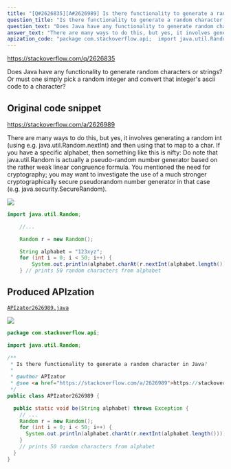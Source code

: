 ```yaml
---
title: "[Q#2626835][A#2626989] Is there functionality to generate a random character in Java?"
question_title: "Is there functionality to generate a random character in Java?"
question_text: "Does Java have any functionality to generate random characters or strings?  Or must one simply pick a random integer and convert that integer's ascii code to a character?"
answer_text: "There are many ways to do this, but yes, it involves generating a random int (using e.g. java.util.Random.nextInt) and then using that to map to a char. If you have a specific alphabet, then something like this is nifty: Do note that java.util.Random is actually a pseudo-random number generator based on the rather weak linear congruence formula. You mentioned the need for cryptography; you may want to investigate the use of a much stronger cryptographically secure pseudorandom number generator in that case (e.g. java.security.SecureRandom)."
apization_code: "package com.stackoverflow.api;  import java.util.Random;  /**  * Is there functionality to generate a random character in Java?  *  * @author APIzator  * @see <a href=\"https://stackoverflow.com/a/2626989\">https://stackoverflow.com/a/2626989</a>  */ public class APIzator2626989 {    public static void be(String alphabet) throws Exception {     // ...     Random r = new Random();     for (int i = 0; i < 50; i++) {       System.out.println(alphabet.charAt(r.nextInt(alphabet.length())));     }     // prints 50 random characters from alphabet   } }"
---
```


https://stackoverflow.com/q/2626835

Does Java have any functionality to generate random characters or strings?  Or must one simply pick a random integer and convert that integer&#x27;s ascii code to a character?



## Original code snippet

https://stackoverflow.com/a/2626989

There are many ways to do this, but yes, it involves generating a random int (using e.g. java.util.Random.nextInt) and then using that to map to a char. If you have a specific alphabet, then something like this is nifty:
Do note that java.util.Random is actually a pseudo-random number generator based on the rather weak linear congruence formula. You mentioned the need for cryptography; you may want to investigate the use of a much stronger cryptographically secure pseudorandom number generator in that case (e.g. java.security.SecureRandom).

<div class="code-logo"><img src="/stackoverflow.png" /></div>

```java
import java.util.Random;

    //...

    Random r = new Random();

    String alphabet = "123xyz";
    for (int i = 0; i < 50; i++) {
        System.out.println(alphabet.charAt(r.nextInt(alphabet.length())));
    } // prints 50 random characters from alphabet
```

## Produced APIzation

[`APIzator2626989.java`](https://github.com/pasqualesalza/apization/raw/main/data/search/APIzator2626989.java)

<div class="code-logo"><img src="/apizator.png" /></div>

```java
package com.stackoverflow.api;

import java.util.Random;

/**
 * Is there functionality to generate a random character in Java?
 *
 * @author APIzator
 * @see <a href="https://stackoverflow.com/a/2626989">https://stackoverflow.com/a/2626989</a>
 */
public class APIzator2626989 {

  public static void be(String alphabet) throws Exception {
    // ...
    Random r = new Random();
    for (int i = 0; i < 50; i++) {
      System.out.println(alphabet.charAt(r.nextInt(alphabet.length())));
    }
    // prints 50 random characters from alphabet
  }
}

```